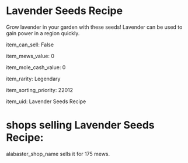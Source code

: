 # Lavender Seeds Recipe

Grow lavender in your garden with these seeds! Lavender can be used to gain power in a region quickly.

item_can_sell: False

item_mews_value: 0

item_mole_cash_value: 0

item_rarity: Legendary

item_sorting_priority: 22012

item_uid: Lavender Seeds Recipe

# shops selling Lavender Seeds Recipe:

alabaster_shop_name sells it for 175 mews.